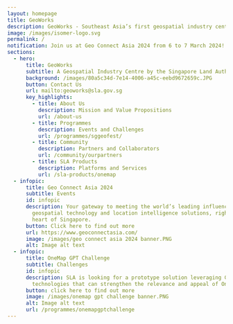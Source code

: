 ```yaml
---
layout: homepage
title: GeoWorks
description: GeoWorks - Southeast Asia’s first geospatial industry centre
image: /images/isomer-logo.svg
permalink: /
notification: Join us at Geo Connect Asia 2024 from 6 to 7 March 2024!
sections:
  - hero:
      title: GeoWorks
      subtitle: A Geospatial Industry Centre by the Singapore Land Authority
      background: /images/80a5c34d-7e14-4006-a45c-eebd9672659c.JPG
      button: Contact Us
      url: mailto:geoworks@sla.gov.sg
      key_highlights:
        - title: About Us
          description: Mission and Value Propositions
          url: /about-us
        - title: Programmes
          description: Events and Challenges
          url: /programmes/sggeofest/
        - title: Community
          description: Partners and Collaborators
          url: /community/ourpartners
        - title: SLA Products
          description: Platforms and Services
          url: /sla-products/onemap
  - infopic:
      title: Geo Connect Asia 2024
      subtitle: Events
      id: infopic
      description: Your gateway to meeting the world’s leading influencers in
        geospatial technology and location intelligence solutions, right at the
        heart of Singapore.
      button: Click here to find out more
      url: https://www.geoconnectasia.com/
      image: /images/geo connect asia 2024 banner.PNG
      alt: Image alt text
  - infopic:
      title: OneMap GPT Challenge
      subtitle: Challenges
      id: infopic
      description: SLA is looking for a prototype solution leveraging Generative AI
        technologies that can strengthen the relevance and appeal of OneMap.
      button: click here to find out more
      image: /images/onemap gpt challenge banner.PNG
      alt: Image alt text
      url: /programmes/onemapgptchallenge
---
```

